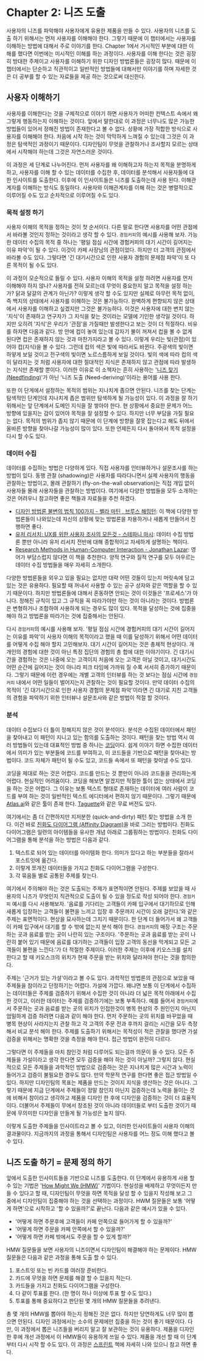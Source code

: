 # Chapter 2: 니즈 도출

사용자의 니즈를 파악해야 사용자에게 유용한 제품을 만들 수 있다. 사용자의 니즈를 도출 하기 위해서는 먼저 사용자를 이해해야 한다. 그렇기 때문에 이 챕터에서는 사용자를 이해하는 방법에 대해서 주로 이야기를 한다. Chapter 1에서 거시적인 부분에 대한 이해를 했다면 이번에는 미시적인 이해를 하는 과정이다. 사용자를 이해 한다는 것은 굉장히 방대한 주제이고 사용자를 이해하기 위한 디자인 방법론들은 굉장히 많다. 때문에 이 챕터에서는 단순하고 직관적이고 일반적인 방법들에 대해서만 이야기를 하며 자세한 것은 더 공부를 할 수 있는 자료들을 제공 하는 것으로써 대신한다.

## 사용자 이해하기

사용자를 이해한다는 것을 구체적으로 이야기 하면 사용자가 어떠한 컨텍스트 속에서 왜 그렇게 행동하는지 이해하는 것이다. 앞에서 말한대로 이 과정은 너무나도 많은 가능한 방법들이 있어서 정해진 방법이 존재한다고 볼 수 없다. 상황에 가장 적합한 방식으로 사용자를 이해해야 한다. 처음에 시작 하는 것이 막막하게 느껴질 수 있는데 그것은 이 과정은 탐색적인 과정이기 때문이다. 디자인팀이 무엇을 관찰하거나 조사할지 모르는 상태에서 시작해야 하는데 그것은 자연스러운 것이다.

이 과정은 세 단계로 나누어진다. 먼저 사용자를 왜 이해하고자 하는지 목적을 분명하게 하고, 사용자를 이해 할 수 있는 데이터를 수집한 후, 데이터를 분석해서 사용자들에 대한 인사이트를 도출한다. 이후에 이 인사이트들은 니즈를 도출하는데 사용 된다. 이해관계자를 이해하는 방식도 동일하다. 사용자와 이해관계자를 이해 하는 것은 병렬적으로 이루어질 수도 있고 순차적으로 이루어질 수도 있다.

### 목적 설정 하기

사용자 이해의 목적을 정하는 것이 첫 순서이다. 다른 말로 한다면 사용자를 어떤 관점에서 바라볼 것인지 정하는 것이라고 생각 할 수 있다. `경험커피`의 예시를 사용해 보자. 가능한 데이터 수집의 목적 중 하나는 '평일 점심 시간에 경험커피의 대기 시간이 길어지는 이유 파악'이 될 수 있다. 이것이 카페 사장님의 관점이었다. 하지만 더 고객의 관점에서 바라볼 수도 있다. 그렇다면 '긴 대기시간으로 인한 사용자 경험의 문제점 파악'이 또 다른 목적이 될 수도 있다.

이 과정이 모순적으로 들릴 수 있다. 사용자 이해의 목적을 설정 하려면 사용자를 먼저 이해해야 하지 않나? 사용자를 전혀 모르는데 무엇이 중요한지 알고 목적을 설정 하는가? 닭과 달걀의 관계가 아닌가? 이렇게 생각 할 수도 있지만 실제로 아무런 목적 없이, 즉 백지의 상태에서 사용자를 이해하는 것은 불가능하다. 완벽하게 편향되지 않은 상태에서 사용자를 이해하고 싶겠지만 그것은 불가능하다. 이것은 사용자에 대한 변치 않는 '지식'이 존재하고 연구자가 그 지식을 찾는 것이라는 모델에 기인한 생각일 것이다. 하지만 오히려 '지식'은 우리가 '관점'을 가질때만 발생한다고 보는 것이 더 적절하다. 비유를 하자면 다음과 같다. 방 안에 컵이 놓여 있는데 갑자기 불이 꺼져서 컵을 볼 수 없게 된다면 컵은 존재하지 않는 것과 마찬가지라고 볼 수 있다. 이렇게 우리는 빛(관점)이 있어야 컵(지식)을 볼 수 있다. 그런데 컵의 색은 빛에 따라서도 바뀐다. 주광색의 빛이면 하얗게 보일 것이고 전구색의 빛이면 노르스름하게 보일 것이다. 빛의 색에 따라 컵의 색이 달라지는 것 처럼 사용자에 대한 절대적인 지식은 존재하지 않고 관점에 따라 발생하는 지식만 존재할 뿐이다. 이러한 이유로 이 소책자는 흔히 사용하는 '[니즈 찾기 (Needfinding)](https://hci.stanford.edu/courses/dsummer/handouts/NeedFinding.pdf)'가 아닌 '니즈 도출 (Need-deriving)'이라는 용어를 사용 한다.

또한 이 단게에서 설정하는 목적의 범위는 지나치게 좁으면 안된다. 니즈를 찾는 단계는 탐색적인 단계인데 지나치게 좁은 범위만 탐색하게 될 가능성이 있다. 이 과정을 잘 하기 위해서는 앞 단계에서 도메인 지식을 잘 쌓아야 한다. 현 상황에서 중요한 문제가 어느 방향에 있을지는 감이 있어야 목적을 잘 설정할 수 있다. 하지만 너무 부담을 가질 필요는 없다. 목적의 범위가 좁지 않기 때문에 이 단계에 방향을 잘못 잡는다고 해도 뒤에서 올바른 방향을 찾아나갈 가능성이 많이 있다. 또한 언제든지 다시 돌아와서 목적 설정을 다시 할 수도 있다.

### 데이터 수집

데이터를 수집하는 방법은 다양하게 있다. 직접 사용자를 인터뷰하거나 설문조사를 하는 방법이 있다. 동행 관찰 (shadowing)은 사용자를 따라다니면서 실제 사용자의 행동을 관찰하는 방법이고, 몰래 관찰하기 (fly-on-the-wall observation)는 직접 개입 없이 사용자들 몰래 사용자들을 관찰하는 방법이다. 여기에서 다양한 방법들을 모두 소개하는 것은 어려우니 참고하면 좋은 책들과 자료들을 추천 하겠다.

- [디자인 방법론 불변의 법칙 100가지 - 벨라 마틴 , 브루스 해밍턴](https://product.kyobobook.co.kr/detail/S000001226665): 이 책에 다양한 방법론들이 나와있는데 자신의 상황에 맞는 방법론을 차용하거나 새롭게 만들어서 진행하면 좋다.
- [유저 리서치: UX를 위한 사용자 조사의 모든것 - 스테파니 마시](https://www.aladin.co.kr/shop/wproduct.aspx?itemid=264314099&srsltid=afmbooowgxrcktrgkm1vgr4gu6z15ht5ocqq4amal_gstc9a4s638w5r): 데이터 수집 방법론 뿐만 아니라 유저 리서치 전반에 대해 종합적이고 자세하게 설명하는 책이다.
- [Research Methods in Human-Computer Interaction - Jonathan Lazar](https://www.amazon.com/Research-Methods-Human-Computer-Interaction-Jonathan/dp/0470723378): 영어가 부담스럽지 않다면 이 책을 추천한다. 양적 연구와 질적 연구를 모두 아우르는 데이터 수집 방법들을 매우 자세히 소개한다.

다양한 방법론들을 외우고 있을 필요는 없지만 대략 어떤 것들이 있는지 머릿속에 담고 있는 것은 유용하다. 필요할 때 꺼내서 사용할 수 있는 공구 상자와 같은 역할을 할 수 있기 때문이다. 하지만 방법론들에 대해서 혼동하면 안되는 것이 이것들은 '프로세스'가 아니다. 정해진 규칙이 있고 그 규칙을 꼭 따라가야만 하는 것이 아니라는 것이다. 방법론은 변형하거나 조합하여 사용하게 되는 경우도 많이 있다. 목적을 달성하는 것에 집중을 해야 하고 방법론을 따라가는 것에 집중해서는 안된다.

다시 `경험커피`의 예시를 사용해 보자. '평일 점심 시간에 경험커피의 대기 시간이 길어지는 이유를 파악'이 사용자 이해의 목적이라고 했을 때 이를 달성하기 위해서 어떤 데이터를 어떻게 수집 해야 할지 고민해보자. 대기 시간이 길어지는 것은 총체적 현상이다. 개개인의 경험에 대한 것이 아닌 특정 집단의 경험의 총 합에 대한 이야기이다. 긴 대기시간을 경험하는 것은 나중에 오는 고객이지 처음에 오는 고객은 아닐 것이고, 대기시간도 어떤 순간에 길어지는 것이 아니라 피크 타임에 가까워 질 수록 서서히 증가하기 때문이다. 그렇기 때문에 이런 경우에는 개별 고객의 인터뷰를 하는 것 보다는 점심 시간에 `경험커피` 내에서 어떤 일들이 벌어지는지 관찰하는 것이 필요할 것이다. 만약 데이터 수집의 목적이 '긴 대기시간으로 인한 사용자 경험의 문제점 파악'이라면 긴 대기로 지친 고객들의 경험을 파악하기 위한 인터뷰나 설문조사와 같은 방법이 적절 할 것이다.

### 분석

데이터 수집보다 더 틀이 정해지지 않은 것이 분석이다. 분석은 수집된 데이터에서 패턴을 찾아내고 이 패턴이 지니고 있는 함의를 도출하는 것이다. 패턴을 찾는 방법 역시 여러 방법들이 있는데 대표적인 방법 중 하나는 [코딩](https://atlasti.com/guides/qualitative-research-guide-part-2/data-coding)이다. 쉽게 이야기 하면 수집한 데이터에서 의미가 있는 부분들에 코드를 부여하고, 이 코드들을 기반으로 패턴을 찾아내는 방법이다. 코드 자체가 패턴이 될 수도 있고, 코드들 속에서 또 패턴을 찾아낼 수도 있다.

코딩을 제대로 하는 것은 어렵다. 코드를 만드는 것 뿐만이 아니라 코드들을 관리하는게 어렵다. 현실적인 어려움이다. 코딩을 해보면 알겠지만 적절한 툴이 없는 상태에서 코딩을 하는 것은 어렵다. 그 이유는 보통 텍스트 형태로 존재하는 데이터에 여러 사람이 코드를 부여 하는 것이 일반적인 텍스트 에디터에서 편하지 않기 때문이다. 그렇기 때문에 [Atlas.ai](https://atlasti.com/)와 같은 툴이 존재 한다. [Taguette](https://www.taguette.org/)와 같은 무료 버전도 있다.

여기에서는 좀 더 간편하지만 지저분한 (quick-and-dirty) 패턴 찾는 방법을 소개 한다. 이건 바로 [친화도 다이어그램 (Affinity Diagram)](https://bahns.net/2642301)을 바로 그리는 방법이다. 친화도 다이어그램은 일련의 아이템들을 유사한 개념 아래로 그룹핑하는 방법이다. 친화도 다이어그램을 통해 분석을 하는 방법은 다음과 같다.

1. 텍스트로 되어 있는 데이터를 아이템화 한다. 의미가 있다고 하는 부분들을 잘라서 포스트잇에 옮긴다.
2. 이렇게 쪼개진 데이터들을 가지고 친화도 다이어그램을 구성한다.
3. 각 묶음들 별로 공통된 주제를 찾는다.

여기에서 주의해야 하는 것은 도출되는 주제가 표면적이면 안된다. 주제를 보았을 때 사용자의 니즈가 무엇인지 직관적으로 도출이 될 수 있을 정도로 작성 되어야 한다. `경험커피` 예시를 다시 사용해보자. '음료를 기다리는 고객들이 카페 입구에서 대기하므로 인해 새롭게 입장하는 고객들이 불편을 느끼고 입장 후 주문까지 시간이 오래 걸린다.'와 같은 주제는 표면적이다. 현상을 묘사하는데 그치기 때문이다. 한 단계 더 들어가서 왜 고객들이 카페 입구에서 대기를 할 수 밖에 없는지 분석 해야 한다. `경험커피`의 매장 구조는 주문하는 곳과 음료를 받는 곳이 나란히 있는 구조이다. '주문하는 곳과 음료를 받는 곳이 나란히 붙어 있기 때문에 음료를 대기하는 고객들이 입장 고객의 동선을 막게되고 모든 고객들이 불편을 느낀다.'가 더 적절한 주제이다. 이러한 주제는 이후에 키오스크를 설치 한다고 할 때 키오스크의 위치가 현재 주문을 받는 위치와 달라져야 한다는 것을 함의한다.

주제는 '근거가 있는 가설'이라고 볼 수도 있다. 과학적인 방법론의 관점으로 보았을 때 주제들을 참이라고 단정하기는 어렵다. 가설에 가깝다. 왜냐면 보통 이 단계에서 수집하는 데이터들은 주제를 검증하기 위해서 수집한 것이 아니라 더 넓은 목적 아래에서 수집한 것이고, 이러한 데이터는 주제를 검증하기에는 보통 부족하다. 예를 들어서 `경험커피`에서 주문하는 곳과 음료를 받는 곳의 위치가 인접한것이 병목 현상의 주 원인인지 아닌지 엄밀하게 검증 하려면 다음과 같이 해야 한다. 먼저 주문하는 곳의 위치를 바꾸었을 때 병목 현상이 사라지는지 관찰 하고 각 고객의 주문 전과 후까지 걸리는 시간을 모두 측정해서 비교 분석 해야 한다. 주제를 도출하기 위해서는 목적성이 적은 관찰을 했다면 가설 검증을 위해서는 명확한 것을 측정을 해야 한다. 접근 방법이 완전히 다르다.

그렇다면 이 주제들을 마치 참인것 처럼 다루어도 되는걸까 의문이 들 수 있다. 모든 주제들을 가설이라고 생각 한다면 모두 검증을 해야 하는 것이 아닐까? 그렇지 않다. 현실적으로 모든 주제들을 과학적인 방법으로 검증하는 것은 지나치게 많은 시간과 노력이 들어가고 검증이 불필요한 경우도 많다. 만약 학문적 연구를 한다면 좋은 접근 방법일 수 있다. 하지만 디자인팀의 목표는 제품을 만드는 것이지 지식을 생산하는 것은 아니다. 그렇기 때문에 지금 단계에서 주제들이 정말 참인지 아닌지 검증하는데 노력을 들이는 것에 비해서 참이라고 생각하고 제품을 디자인 한 후에 디자인을 검증하는 것이 더 효율적이다. 더불어서 주제들이 무에서 창조된 것이 아니라 데이터들로 부터 도출한 것이기 때문에 무의미한 디자인을 만들게 될 가능성은 높지 않다.

이렇게 도출한 주제들을 인사이트라고 볼 수 있고, 이러한 인사이트들이 사용자 이해의 결과물이다. 지금까지의 과정을 통해서 디자인팀은 사용자를 어느 정도 이해 했다고 볼 수 있다.

## 니즈 도출 하기 = 문제 정의 하기

앞에서 도출한 인사이트들을 기반으로 니즈를 도출한다. 이 단계에서 유용하게 사용 할 수 있는 기법은 '[How Might We (HMW)](https://www.nngroup.com/articles/how-might-we-questions/)' 기법이다. 현실성을 배제하고 무엇이든지 만들 수 있다고 할 때, 디자인팀이 무엇을 하면 목적을 달성 할 수 있을지 작성해 보고 그 중에서 디자인팀이 집중해야 하는 것을 선택하는 과정이다. HWM 질문들은 보통 '어떻게 하면'으로 시작하고 '할 수 있을까?'로 끝난다. 다음과 같은 예시가 있을 수 있다.

- '어떻게 하면 주문후에 고객들이 카페 안쪽으로 들어가게 할 수 있을까?'
- '어떻게 하면 주문을 카페 안쪽에서 할 수 있을까?'
- '어떻게 하면 카페 밖에서도 주문을 할 수 있게 할까?'

HMW 질문들을 보면 사용자의 니즈이면서 디자인팀이 해결해야 하는 문제이다. HMW 질문들은 다음과 같은 과정을 통해 도출 할 수 있다.

1. 포스트잇 또는 빈 카드를 여러장 준비한다.
2. 카드에 무엇을 하면 문제를 해결 할 수 있을지 적는다.
3. 카드들을 가지고 친화도 다이어그램을 구성한다.
4. 다 같이 투표를 한다. (한 명이 하나 이상에 투표 할 수도 있다.)
5. 투표를 통해 중요하다고 판단된 몇 개의 HMW 질문들을 추려낸다.

총 몇 개의 HMW를 뽑아야 하는지 정해진 것은 없다. 하지만 당연하게도 너무 많이 뽑으면 안된다. 디자인 과정에서는 소수의 문제에만 집중을 하는 것이 좋기 때문이다. 다만, 이 과정에서 뽑은 니즈들을 버리지 말고 잘 보관하는 것이 유용하다. 제품을 디자인 한 후에 개선 과정에서 이 HMW들이 유용하게 쓰일 수 있다. 제품을 개선 할 때 이 단계부터 다시 시작 할 수도 있다. 이 과정은 [스프린트](https://product.kyobobook.co.kr/detail/S000000597320) 책에 자세히 나와 있으니 참고 하면 좋다.
